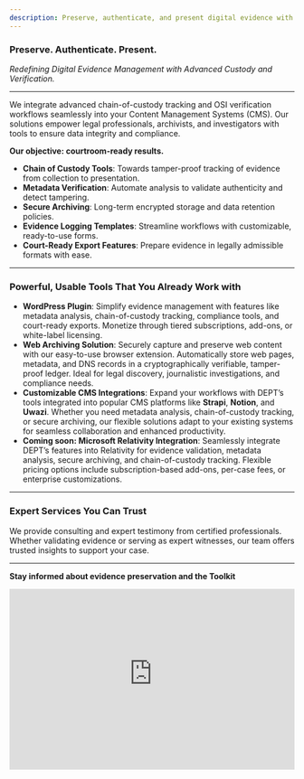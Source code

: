 ```yaml
---
description: Preserve, authenticate, and present digital evidence with advanced chain-of-custody tracking and metadata verification. Seamlessly integrate our tools into your CMS to ensure data integrity, compliance, and courtroom-ready results. Designed for legal professionals, archivists, and investigators, our solutions include secure archiving, evidence logging templates, and court-ready export features. Transform your workflows today!
---
```


### Preserve. Authenticate. Present.

_Redefining Digital Evidence Management with Advanced Custody and Verification._

---

We integrate advanced chain-of-custody tracking and OSI verification workflows seamlessly into your Content Management Systems (CMS). Our solutions empower legal professionals, archivists, and investigators with tools to ensure data integrity and compliance.

**Our objective: courtroom-ready results.**

- **Chain of Custody Tools**: Towards tamper-proof tracking of evidence from collection to presentation.
- **Metadata Verification**: Automate analysis to validate authenticity and detect tampering.
- **Secure Archiving**: Long-term encrypted storage and data retention policies.
- **Evidence Logging Templates**: Streamline workflows with customizable, ready-to-use forms.
- **Court-Ready Export Features**: Prepare evidence in legally admissible formats with ease.

---

### **Powerful, Usable Tools That You Already Work with**

- **WordPress Plugin**: Simplify evidence management with features like metadata analysis, chain-of-custody tracking, compliance tools, and court-ready exports. Monetize through tiered subscriptions, add-ons, or white-label licensing.
- **Web Archiving Solution**: Securely capture and preserve web content with our easy-to-use browser extension. Automatically store web pages, metadata, and DNS records in a cryptographically verifiable, tamper-proof ledger. Ideal for legal discovery, journalistic investigations, and compliance needs.
- **Customizable CMS Integrations**: Expand your workflows with DEPT’s tools integrated into popular CMS platforms like **Strapi**, **Notion**, and **Uwazi**. Whether you need metadata analysis, chain-of-custody tracking, or secure archiving, our flexible solutions adapt to your existing systems for seamless collaboration and enhanced productivity.
- **Coming soon: Microsoft Relativity Integration**: Seamlessly integrate DEPT’s features into Relativity for evidence validation, metadata analysis, secure archiving, and chain-of-custody tracking. Flexible pricing options include subscription-based add-ons, per-case fees, or enterprise customizations.

---

### **Expert Services You Can Trust**

We provide consulting and expert testimony from certified professionals. Whether validating evidence or serving as expert witnesses, our team offers trusted insights to support your case.

---

**Stay informed about evidence preservation and the Toolkit**

<iframe src="https://digitalevidencetoolkit.substack.com/embed" width="100%" height="320" style="border:0px solid #EEE; background:white;" frameborder="0" scrolling="no"></iframe>
